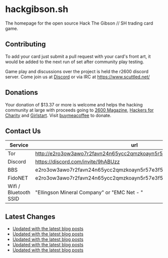 # hackgibson.sh
The homepage for the open source Hack The Gibson // SH trading card game.


## Contributing

To add your card just submit a pull request with your card's front art, it would be added to the next run of set after community play testing.

Game play and discussions over the project is held the r2600 discord server. Come join us at [Discord](https://discord.com/invite/9hABUzz) or via IRC at https://www.scuttled.net/


## Donations

Your donation of $13.37 or more is welcome and helps the hacking community at large with proceeds going to [2600 Magazine](https://2600.com/), [Hackers for Charity](https://hackersforcharity.org) and [Girlstart](https://girlstart.org).  Visit [buymeacoffee](https://www.buymeacoffee.com/hackgibson.sh) to donate.


## Contact Us

Service | url
-|-
Tor | http://e2ro3ow3awo7r2favn24n65ycc2qmzkoayn5r57e3f56nvjwdcgg32ad.onion
Discord | https://discord.com/invite/9hABUzz
BBS | e2ro3ow3awo7r2favn24n65ycc2qmzkoayn5r57e3f56nvjwdcgg32ad.onion:23
FidoNET | e2ro3ow3awo7r2favn24n65ycc2qmzkoayn5r57e3f56nvjwdcgg32ad.onion:24554
Wifi / Bluetooth SSID | "Ellingson Mineral Company" or "EMC Net - <fidonet address>"

## Latest Changes
<!-- BLOG-POST-LIST:START -->
- [Updated with the latest blog posts](https://github.com/DFW2600/hackgibson.sh/commit/b03f0455ac820fae66aa6467cf7833e51a42aaa2)
- [Updated with the latest blog posts](https://github.com/DFW2600/hackgibson.sh/commit/bcce039844350c2b4cb574a651dfff99a0ea3e62)
- [Updated with the latest blog posts](https://github.com/DFW2600/hackgibson.sh/commit/dbe8af2957631aad926afe3c8131fd7b7cd9df1a)
- [Updated with the latest blog posts](https://github.com/DFW2600/hackgibson.sh/commit/f2ffe8e9b4615524010cf6bf6bf3d771268f6daa)
- [Updated with the latest blog posts](https://github.com/DFW2600/hackgibson.sh/commit/e4afc10340a1f7b17bbb4871396550e9d7d5eee4)
<!-- BLOG-POST-LIST:END -->
